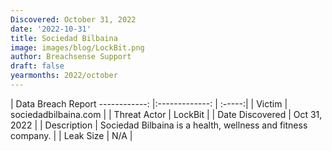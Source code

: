 ```yaml
---
Discovered: October 31, 2022
date: '2022-10-31'
title: Sociedad Bilbaina
image: images/blog/LockBit.png
author: Breachsense Support
draft: false
yearmonths: 2022/october
---
```



| Data Breach Report
------------:     |:-------------:    | :-----:|
| Victim      | sociedadbilbaina.com      | 
| Threat Actor      | LockBit      | 
| Date Discovered      | Oct 31, 2022      | 
| Description      | Sociedad Bilbaina is a health, wellness and fitness company.      | 
| Leak Size      | N/A      | 

